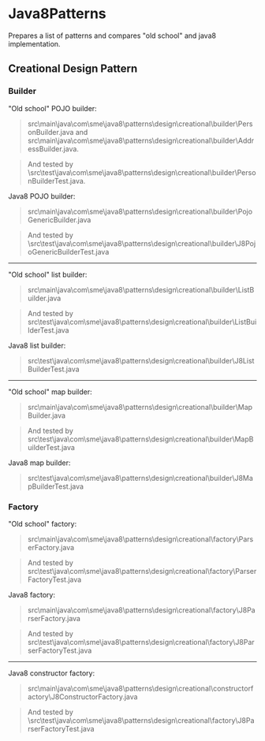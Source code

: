 # Java8Patterns
Prepares a list of patterns and compares "old school" and java8 implementation.

## Creational Design Pattern
### Builder

"Old school" POJO builder:
> src\main\java\com\sme\java8\patterns\design\creational\builder\PersonBuilder.java and src\main\java\com\sme\java8\patterns\design\creational\builder\AddressBuilder.java.

> And tested by \src\test\java\com\sme\java8\patterns\design\creational\builder\PersonBuilderTest.java.

Java8 POJO builder:
> src\main\java\com\sme\java8\patterns\design\creational\builder\PojoGenericBuilder.java 

> And tested by \src\test\java\com\sme\java8\patterns\design\creational\builder\J8PojoGenericBuilderTest.java 

-------------------------------------------------------------------------------------------------------------

"Old school" list builder:
> src\main\java\com\sme\java8\patterns\design\creational\builder\ListBuilder.java

> And tested by src\test\java\com\sme\java8\patterns\design\creational\builder\ListBuilderTest.java

Java8 list builder:
> src\test\java\com\sme\java8\patterns\design\creational\builder\J8ListBuilderTest.java

-------------------------------------------------------------------------------------------------------------
"Old school" map builder:
> src\main\java\com\sme\java8\patterns\design\creational\builder\MapBuilder.java

> And tested by src\test\java\com\sme\java8\patterns\design\creational\builder\MapBuilderTest.java

Java8 map builder:
> src\test\java\com\sme\java8\patterns\design\creational\builder\J8MapBuilderTest.java



### Factory
"Old school" factory:
> src\main\java\com\sme\java8\patterns\design\creational\factory\ParserFactory.java

> And tested by src\test\java\com\sme\java8\patterns\design\creational\factory\ParserFactoryTest.java

Java8 factory:
> src\main\java\com\sme\java8\patterns\design\creational\factory\J8ParserFactory.java

> And tested by src\test\java\com\sme\java8\patterns\design\creational\factory\J8ParserFactoryTest.java


-------------------------------------------------------------------------------------------------------------
Java8 constructor factory:
> src\main\java\com\sme\java8\patterns\design\creational\constructorfactory\J8ConstructorFactory.java

> And tested by \src\test\java\com\sme\java8\patterns\design\creational\factory\J8ParserFactoryTest.java
